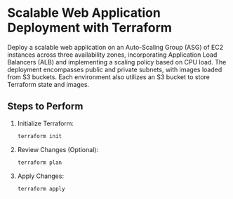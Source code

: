 # Scalable Web Application Deployment with Terraform

Deploy a scalable web application on an Auto-Scaling Group (ASG) of EC2 instances across three availability zones, incorporating Application Load Balancers (ALB) and implementing a scaling policy based on CPU load. The deployment encompasses public and private subnets, with images loaded from S3 buckets. Each environment also utilizes an S3 bucket to store Terraform state and images.

## Steps to Perform

1. Initialize Terraform:
   ```bash
   terraform init
   ```

2. Review Changes (Optional):
   ```bash
   terraform plan
   ```

3. Apply Changes:
   ```bash
   terraform apply
   ```
